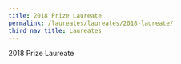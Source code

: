 ```yaml
---
title: 2018 Prize Laureate
permalink: /laureates/laureates/2018-laureate/
third_nav_title: Laureates
---
```


2018 Prize Laureate

